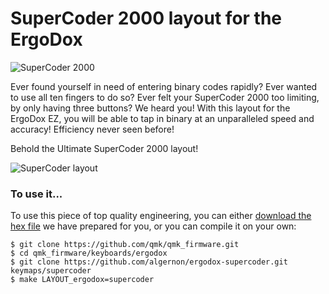 SuperCoder 2000 layout for the ErgoDox
==================================================

![SuperCoder 2000](https://i.imgur.com/6dcU9VY.jpg)

Ever found yourself in need of entering binary codes rapidly? Ever wanted to use
all ten fingers to do so? Ever felt your SuperCoder 2000 too limiting, by only
having three buttons? We heard you! With this layout for the ErgoDox EZ, you
will be able to tap in binary at an unparalleled speed and accuracy! Efficiency
never seen before!

Behold the Ultimate SuperCoder 2000 layout!

![SuperCoder layout](https://i.imgur.com/Ymzlr9G.png)

### To use it...

To use this piece of top quality engineering, you can either
[download the hex file][hex] we have prepared for you, or you can compile it on
your own:

 [hex]: https://raw.githubusercontent.com/algernon/ergodox-supercoder/master/supercoder.hex

```
$ git clone https://github.com/qmk/qmk_firmware.git
$ cd qmk_firmware/keyboards/ergodox
$ git clone https://github.com/algernon/ergodox-supercoder.git keymaps/supercoder
$ make LAYOUT_ergodox=supercoder
```
